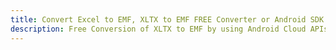 ---title: Convert Excel to EMF, XLTX to EMF FREE Converter or Android SDKdescription: Free Conversion of XLTX to EMF by using Android Cloud APIs & SDKs. Also Create, Edit & Render Microsoft Excel, CSV and SpreadsheetML worksheets or spreadsheet in the Cloud.---